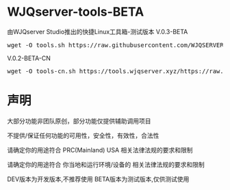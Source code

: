 # WJQserver-tools-BETA
由WJQserver Studio推出的快捷Linux工具箱-测试版本
V.0.3-BETA
<pre>wget -O tools.sh https://raw.githubusercontent.com/WJQSERVER/tools-dev/BETA/tools.sh && chmod +x tools.sh && clear && ./tools.sh</pre>
V.0.2-BETA-CN
<pre>wget -O tools-cn.sh https://tools.wjqserver.xyz/https://raw.githubusercontent.com/WJQSERVER/tools-dev/BETA/tools-cn.sh && chmod +x tools-cn.sh && clear && ./tools-cn.sh</pre>
# 声明

大部分功能非团队原创，部分功能仅提供辅助调用项目

不提供/保证任何功能的可用性，安全性，有效性，合法性

请确定你的用途符合 PRC(Mainland) USA 相关法律法规的要求和限制

请确定你的用途符合 你当地和运行环境/设备的 相关法律法规的要求和限制

DEV版本为开发版本,不推荐使用
BETA版本为测试版本,仅供测试使用
